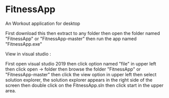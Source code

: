 # FitnessApp
An Workout application for desktop

First download this
then extract to any folder
then open the folder named "FitnessApp"  or "FitnessApp-master"
then run the app named "FitnessApp.exe"



View in visual studio :

First open visual studio 2019
then click option named "file" in upper left
then click open -> folder then browse the folder "FitnessApp" or "FitnessApp-master"
then click the view option in upper left 
then select solution explorer, the solution explorer appears in the right side of the screen
then double click on the FitnessApp.sln
then click start in the upper area.
